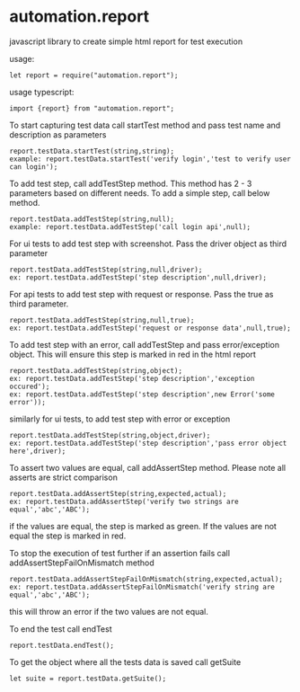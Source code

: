 # automation.report
javascript library to create simple html report for test execution

usage:
```
let report = require("automation.report");
```
usage typescript:
```
import {report} from "automation.report";
```
To start capturing test data call startTest method and pass test name and description as parameters
```
report.testData.startTest(string,string);
example: report.testData.startTest('verify login','test to verify user can login');
```
To add test step, call addTestStep method. This method has 2 - 3 parameters based on different needs.
To add a simple step, call below method.
```
report.testData.addTestStep(string,null);
example: report.testData.addTestStep('call login api',null);
```
For ui tests to add test step with screenshot. Pass the driver object as third parameter
```
report.testData.addTestStep(string,null,driver);
ex: report.testData.addTestStep('step description',null,driver);
```
For api tests to add test step with request or response. Pass the true as third parameter.
```
report.testData.addTestStep(string,null,true);
ex: report.testData.addTestStep('request or response data',null,true);
```
To add test step with an error, call addTestStep and pass error/exception object. This will ensure this step is marked in red in the html report
```
report.testData.addTestStep(string,object);
ex: report.testData.addTestStep('step description','exception occured');
ex: report.testData.addTestStep('step description',new Error('some error'));
```
similarly for ui tests, to add test step with error or exception
```
report.testData.addTestStep(string,object,driver);
ex: report.testData.addTestStep('step description','pass error object here',driver);
```
To assert two values are equal, call addAssertStep method. Please note all asserts are strict comparison
```
report.testData.addAssertStep(string,expected,actual);
ex: report.testData.addAssertStep('verify two strings are equal','abc','ABC');
```
if the values are equal, the step is marked as green. If the values are not equal the step is marked in red.

To stop the execution of test further if an assertion fails call addAssertStepFailOnMismatch method

```
report.testData.addAssertStepFailOnMismatch(string,expected,actual);
ex: report.testData.addAssertStepFailOnMismatch('verify string are equal','abc','ABC');
```
this will throw an error if the two values are not equal.

To end the test call endTest
```
report.testData.endTest();
```

To get the object where all the tests data is saved call getSuite
```
let suite = report.testData.getSuite();
```

